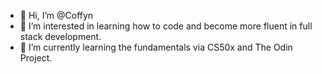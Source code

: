 - 👋 Hi, I’m @Coffyn
- 👀 I’m interested in learning how to code and become more fluent in full stack development.
- 🌱 I’m currently learning the fundamentals via CS50x and The Odin Project.

<!---
Coffyn/Coffyn is a ✨ special ✨ repository because its `README.md` (this file) appears on your GitHub profile.
You can click the Preview link to take a look at your changes.
--->
